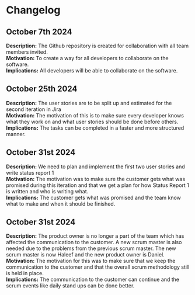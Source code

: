# Changelog
## October 7th 2024
**Description:** The Github repository is created for collaboration with all team members invited. \
**Motivation:** To create a way for all developers to collaborate on the software. \
**Implications:** All developers will be able to collaborate on the software.

## October 25th 2024
**Description:** The user stories are to be split up and estimated for the second iteration in Jira \
**Motivation:** The motivation of this is to make sure every developer knows what they work on and what user stories should be done before others. \
**Implications:** The tasks can be completed in a faster and more structured manner. 

## October 31st 2024
**Description:** We need to plan and implement the first two user stories and write status report 1 \
**Motivation:** The motivation was to make sure the customer gets what was promised during
this iteration and that we get a plan for how Status Report 1 is written and who is writing
what.\
**Implications:** The customer gets what was promised and the team know what to make
and when it should be finished.

## October 31st 2024
**Description:** The product owner is no longer a part of the team which has affected the
communication to the customer. A new scrum master is also needed due to the problems
from the previous scrum master. The new scrum master is now Haleef and the new product
owner is Daniel.
**Motivation:** The motivation for this was to make sure that we keep the communication to
the customer and that the overall scrum methodology still is held in place.\
**Implications:** The communication to the customer can continue and the scrum events like
daily stand ups can be done better.